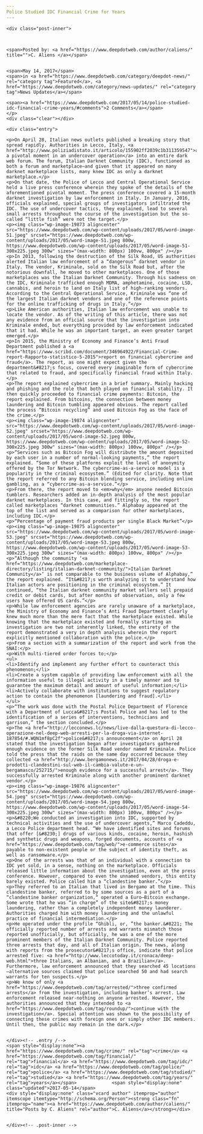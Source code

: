 ```yaml
---
Police Studied IDC Financial Crime for Years
---
```

<article class="post-listing post-19864 post type-post status-publish format-standard has-post-thumbnail hentry  tag-crime tag-financial tag-idc tag-police tag-studied tag-years">
    
    <div class="post-inner">
    
    
        
    <span>Posted by: <a href="https://www.deepdotweb.com/author/caliens/" title="">C. Aliens </a></span>
    
    
    <span>May 14, 2017</span>
    <span>in <a href="https://www.deepdotweb.com/category/deepdot-news/" rel="category tag">Featured</a>, <a href="https://www.deepdotweb.com/category/news-updates/" rel="category tag">News Updates</a></span>
    
    <span><a href="https://www.deepdotweb.com/2017/05/14/police-studied-idc-financial-crime-years/#comments">2 Comments</a></span>
    </p>
    <div class="clear"></div>
    
    <div class="entry">
    
    <p>On April 28, Italian news outlets published a breaking story that spread rapidly. Authorities in Lecco, Italy, <a href="http://www.poliziadistato.it/articolo/155902ff2039c1b311359547">announced a pivotal moment in an undercover operation</a> into an entire dark web forum. The forum, Italian Darknet Community (IDC), functioned as both a forum and marketplace—and given that it appeared on many darknet marketplace lists, many knew IDC as only a darknet marketplace.</p>
    <p>On that date, the Police of Lecco and Central Operational Service held a live press conference wherein they spoke of the details of the aforementioned pivotal moment. The press conference covered a 15-month darknet investigation by law enforcement in Italy. In January, 2016, officials explained, special groups of investigators infiltrated the IDC. The use of undercover tactics, they explained, lead to several small arrests throughout the course of the investigation but the so-called “little fish” were not the target.</p>
    <p><img class="wp-image-19873 aligncenter" src="https://www.deepdotweb.com/wp-content/uploads/2017/05/word-image-51.jpeg" srcset="https://www.deepdotweb.com/wp-content/uploads/2017/05/word-image-51.jpeg 800w, https://www.deepdotweb.com/wp-content/uploads/2017/05/word-image-51-300x225.jpeg 300w" sizes="(max-width: 800px) 100vw, 800px" /></p>
    <p>In 2013, following the destruction of the Silk Road, US authorities alerted Italian law enforcement of a “dangerous” darknet vendor in Italy. The vendor, Kriminale, sold on the Silk Road but, after the notorious downfall, he moved to other marketplaces. One of those marketplaces was the Italian Darknet Community. Through his sadness on the IDC, Kriminale trafficked enough MDMA, amphetamine, cocaine, LSD, cannabis, and heroin to land on Italy list of high-ranking vendors. According to the Central Operational Service, Kriminale was “one of the largest Italian darknet vendors and one of the reference points for the online trafficking of drugs in Italy.”</p>
    <p>Like American authorities, Italian law enforcement was unable to locate the vendor. As of the writing of this article, there was not any evidence from an official source that the investigation into Kriminale ended, but everything provided by law enforcement indicated that it had. While he was an important target, an even greater target emerged.</p>
    <p>In 2015, the Ministry of Economy and Finance’s Anti Fraud Department published a <a href="https://www.scribd.com/document/346964922/Financial-Crime-report-Rapporto-statistico-5-2015">report on financial cybercrime and fraud</a>. The report, as one might expect given the department&#8217;s focus, covered every imaginable form of cybercrime that related to fraud, and specifically financial fraud within Italy.</p>
    <p>The report explained cybercrime in a brief summary. Mainly hacking and phishing and the role that both played on financial stability. It then quickly proceeded to financial crime payments: Bitcoin, the report explained. From bitcoins, the connection between money laundering and Bitcoin tumbling appeared obvious. The report called the process “Bitcoin recycling” and used Bitcoin Fog as the face of the crime.</p>
    <p><img class="wp-image-19874 aligncenter" src="https://www.deepdotweb.com/wp-content/uploads/2017/05/word-image-52.jpeg" srcset="https://www.deepdotweb.com/wp-content/uploads/2017/05/word-image-52.jpeg 800w, https://www.deepdotweb.com/wp-content/uploads/2017/05/word-image-52-300x225.jpeg 300w" sizes="(max-width: 800px) 100vw, 800px" /></p>
    <p>“Services such as Bitcoin Fog will distribute the amount deposited by each user in a number of normal-looking payments,” the report explained. “Some of these platforms exploit the level of anonymity offered by the Tor Network. The cybercrime-as-a-service model is a popularity in the criminal ecosystem.” (Edited for clarity. Note that the report referred to any Bitcoin blending service, including online gambling, as a “cybercrime-as-a-service.”</p>
    <p>From there, the report moved to <em>why</em> anyone needed Bitcoin tumblers. Researchers added an in-depth analysis of the most popular darknet marketplaces. In this case, and fittingly so, the report called marketplaces “darknet communities.” Alphabay appeared at the top of the list and served as a comparison for other marketplaces, including IDC.</p>
    <p>“Percentage of payment fraud products per single Black Market”</p>
    <p><img class="wp-image-19875 aligncenter" src="https://www.deepdotweb.com/wp-content/uploads/2017/05/word-image-53.jpeg" srcset="https://www.deepdotweb.com/wp-content/uploads/2017/05/word-image-53.jpeg 800w, https://www.deepdotweb.com/wp-content/uploads/2017/05/word-image-53-300x225.jpeg 300w" sizes="(max-width: 800px) 100vw, 800px" /></p>
    <p>“Although the community ‘<a href="https://www.deepdotweb.com/marketplace-directory/listing/italian-darknet-community/">Italian Darknet Community</a>’ is not comparable to the business volume of Alphabay,” the report explained. “It&#8217;s worth analyzing it to understand how Italian actors are positioning in the criminal ecosystem.” It continued, “the Italian darknet community market sellers sell prepaid credit or debit cards, but after months of observation, only a few users have offered US cards.”</p>
    <p>While law enforcement agencies are rarely unaware of a marketplace, the Ministry of Economy and Finance’s Anti Fraud Department clearly knew much more than the mere fact that the marketplace existed. While knowing that the marketplace existed and formally starting an investigation are two not inherently linked, the entirety of the report demonstrated a very in depth analysis wherein the report explicitly mentioned collaboration with the police.</p>
    <p>From a section with a summarization of the report and work from the SNAI:</p>
    <p>With multi-tiered order forces to;</p>
    <ul>
    <li>Identify and implement any further effort to counteract this phenomenon;</li>
    <li>Create a system capable of providing law enforcement with all the information useful to illegal activity in a timely manner and to guarantee the maximum detail and amount of useful information;</li>
    <li>Actively collaborate with institutions to suggest regulatory action to contain the phenomenon [laundering and fraud].</li>
    </ul>
    <p>“The work was done with the Postal Police Department of Florence with a Department of Lucca&#8217;s Postal Police and has led to the identification of a series of interventions, technicians and garrison,” the section concluded.</p>
    <p>The <a href="http://lecconews.lc/news/live-dalla-questura-di-lecco-operazione-nel-deep-web-arresti-per-la-droga-via-internet-187854/#.WQN1mf8pC2f">police&#8217;s announcement</a> on April 28 stated that the investigation began after investigators gathered enough evidence on the former Silk Road vendor named Kriminale. Police told the press that the raids on the same day occurred because they collected <a href="http://www.bergamonews.it/2017/04/28/droga-e-prodotti-clandestini-sul-web-il-cambia-valute-e-un-bergamasco/252715/">enough evidence for a successful arrest</a>. They successfully arrested Kriminale along with another prominent darknet vendor.</p>
    <p><img class="wp-image-19876 aligncenter" src="https://www.deepdotweb.com/wp-content/uploads/2017/05/word-image-54.jpeg" srcset="https://www.deepdotweb.com/wp-content/uploads/2017/05/word-image-54.jpeg 800w, https://www.deepdotweb.com/wp-content/uploads/2017/05/word-image-54-300x225.jpeg 300w" sizes="(max-width: 800px) 100vw, 800px" /></p>
    <p>&#8220;We conducted an investigation into IDC, supported by technical activities and the use of undercover agents,” Marco Cadeddu, a Lecco Police department head. “We have identified sites and forums that offer [&#8230;] drugs of various kinds, cocaine, heroin, hashish and synthetic drugs and weapons, forged documents, accounts of <a href="https://www.deepdotweb.com/tag/web/">e-commerce sites</a> payable to non-existent people or the subject of identity theft, as well as ransomware.</p>
    <p>One of the arrests was that of an individual with a connection to IDC yet sold, in a sense, nothing on the marketplace. Officials released little information about the investigation, even at the press conference. However, compared to even the unnamed vendors, this entity barely existed. Police called him a “clandestine banker.”</p>
    <p>They referred to an Italian that lived in Bergamo at the time. This clandestine banker, referred to by some sources as a part of a “clandestine banker organization,“ operated a Euro–Bitcoin exchange. Some wrote that he was “in charge” of the site&#8217;s money laundering, rather than a completely independent money launderer. Authorities charged him with money laundering and the unlawful practice of financial intermediation.</p>
    <p>He operated under the profile “Ghibli, or, ”the banker.&#8221; The officially reported number of arrests and warrants mismatch those reported unofficially, but officially, he was a one of the more prominent members of the Italian Darknet Community. Police reported three arrests that day, and all of Italian origin. The news, along with reports from the prosecutor&#8217;s office, indicate that police arrested five: <a href="http://www.leccotoday.it/cronaca/deep-web.html">three Italians, an Albanian, and a Brazilian</a>. Furthermore, law enforcement announced that they searched 45 locations—alternative sources claimed that police searched 50 and had search warrants for ten suspects.</p>
    <p>We know of only <a href="https://www.deepdotweb.com/tag/arrested/">three confirmed arrests</a> from the investigation, including banker’s arrest. Law enforcement released near-nothing on anyone arrested. However, the authorities announced that they intended to <a href="https://www.deepdotweb.com/tag/roundup/">continue with the investigation</a>. Special attention was shown to the possibility of connecting these crimes with foreign ones or simply other IDC members. Until then, the public may remain in the dark.</p>
    
    
    </div><!-- .entry /-->
    <span style="display:none"><a href="https://www.deepdotweb.com/tag/crime/" rel="tag">crime</a> <a href="https://www.deepdotweb.com/tag/financial/" rel="tag">financial</a> <a href="https://www.deepdotweb.com/tag/idc/" rel="tag">idc</a> <a href="https://www.deepdotweb.com/tag/police/" rel="tag">police</a> <a href="https://www.deepdotweb.com/tag/studied/" rel="tag">studied</a> <a href="https://www.deepdotweb.com/tag/years/" rel="tag">years</a></span>				<span style="display:none" class="updated">2017-05-14</span>
    <div style="display:none" class="vcard author" itemprop="author" itemscope itemtype="http://schema.org/Person"><strong class="fn" itemprop="name"><a href="https://www.deepdotweb.com/author/caliens/" title="Posts by C. Aliens" rel="author">C. Aliens</a></strong></div>
    
    
    </div><!-- .post-inner -->
</article><!-- .post-listing -->

